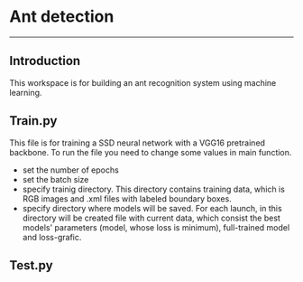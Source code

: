 # Ant detection
____
## Introduсtion
This workspace is for building an ant recognition system using machine learning.
## Train.py
This file is for training a SSD neural network with a VGG16 pretrained backbone. To run the file you need to change some values in main function.
- set the number of epochs
- set the batch size
- specify trainig directory. This directory contains training data, which is RGB images and .xml files with labeled boundary boxes.
- specify directory where models will be saved. For each launch, in this directory will be created file with current data, which consist the best models' parameters (model, whose loss is minimum), full-trained model and loss-grafic.
## Test.py

